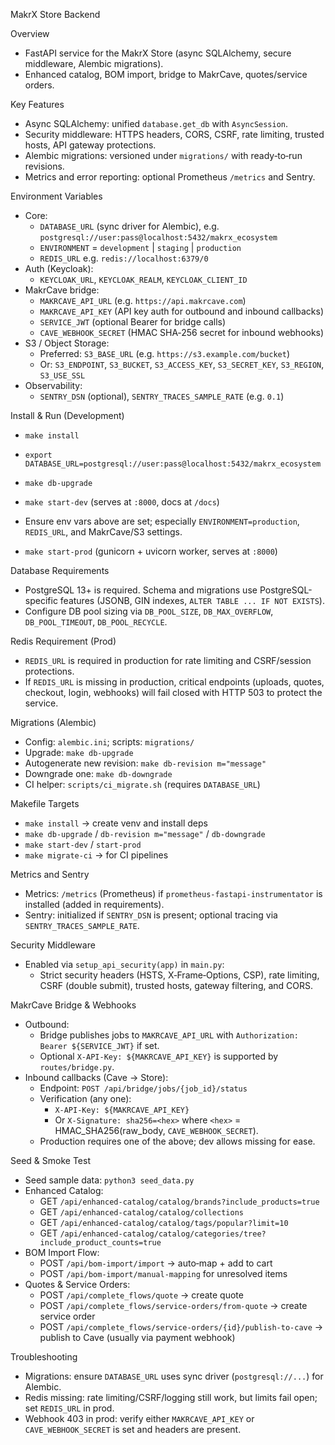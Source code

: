 MakrX Store Backend

Overview

- FastAPI service for the MakrX Store (async SQLAlchemy, secure middleware, Alembic migrations).
- Enhanced catalog, BOM import, bridge to MakrCave, quotes/service orders.

Key Features

- Async SQLAlchemy: unified `database.get_db` with `AsyncSession`.
- Security middleware: HTTPS headers, CORS, CSRF, rate limiting, trusted hosts, API gateway protections.
- Alembic migrations: versioned under `migrations/` with ready‑to‑run revisions.
- Metrics and error reporting: optional Prometheus `/metrics` and Sentry.

Environment Variables

- Core:
  - `DATABASE_URL` (sync driver for Alembic), e.g. `postgresql://user:pass@localhost:5432/makrx_ecosystem`
  - `ENVIRONMENT` = `development` | `staging` | `production`
  - `REDIS_URL` e.g. `redis://localhost:6379/0`
- Auth (Keycloak):
  - `KEYCLOAK_URL`, `KEYCLOAK_REALM`, `KEYCLOAK_CLIENT_ID`
- MakrCave bridge:
  - `MAKRCAVE_API_URL` (e.g. `https://api.makrcave.com`)
  - `MAKRCAVE_API_KEY` (API key auth for outbound and inbound callbacks)
  - `SERVICE_JWT` (optional Bearer for bridge calls)
  - `CAVE_WEBHOOK_SECRET` (HMAC SHA‑256 secret for inbound webhooks)
- S3 / Object Storage:
  - Preferred: `S3_BASE_URL` (e.g. `https://s3.example.com/bucket`)
  - Or: `S3_ENDPOINT`, `S3_BUCKET`, `S3_ACCESS_KEY`, `S3_SECRET_KEY`, `S3_REGION`, `S3_USE_SSL`
- Observability:
  - `SENTRY_DSN` (optional), `SENTRY_TRACES_SAMPLE_RATE` (e.g. `0.1`)

Install & Run (Development)

- `make install`
- `export DATABASE_URL=postgresql://user:pass@localhost:5432/makrx_ecosystem`
- `make db-upgrade`
- `make start-dev` (serves at `:8000`, docs at `/docs`)

- Ensure env vars above are set; especially `ENVIRONMENT=production`, `REDIS_URL`, and MakrCave/S3 settings.
- `make start-prod` (gunicorn + uvicorn worker, serves at `:8000`)

Database Requirements

- PostgreSQL 13+ is required. Schema and migrations use PostgreSQL-specific features (JSONB, GIN indexes, `ALTER TABLE ... IF NOT EXISTS`).
- Configure DB pool sizing via `DB_POOL_SIZE`, `DB_MAX_OVERFLOW`, `DB_POOL_TIMEOUT`, `DB_POOL_RECYCLE`.

Redis Requirement (Prod)

- `REDIS_URL` is required in production for rate limiting and CSRF/session protections.
- If `REDIS_URL` is missing in production, critical endpoints (uploads, quotes, checkout, login, webhooks) will fail closed with HTTP 503 to protect the service.

Migrations (Alembic)

- Config: `alembic.ini`; scripts: `migrations/`
- Upgrade: `make db-upgrade`
- Autogenerate new revision: `make db-revision m="message"`
- Downgrade one: `make db-downgrade`
- CI helper: `scripts/ci_migrate.sh` (requires `DATABASE_URL`)

Makefile Targets

- `make install` → create venv and install deps
- `make db-upgrade` / `db-revision m="message"` / `db-downgrade`
- `make start-dev` / `start-prod`
- `make migrate-ci` → for CI pipelines

Metrics and Sentry

- Metrics: `/metrics` (Prometheus) if `prometheus-fastapi-instrumentator` is installed (added in requirements).
- Sentry: initialized if `SENTRY_DSN` is present; optional tracing via `SENTRY_TRACES_SAMPLE_RATE`.

Security Middleware

- Enabled via `setup_api_security(app)` in `main.py`:
  - Strict security headers (HSTS, X‑Frame‑Options, CSP), rate limiting, CSRF (double submit), trusted hosts, gateway filtering, and CORS.

MakrCave Bridge & Webhooks

- Outbound:
  - Bridge publishes jobs to `MAKRCAVE_API_URL` with `Authorization: Bearer ${SERVICE_JWT}` if set.
  - Optional `X-API-Key: ${MAKRCAVE_API_KEY}` is supported by `routes/bridge.py`.
- Inbound callbacks (Cave → Store):
  - Endpoint: `POST /api/bridge/jobs/{job_id}/status`
  - Verification (any one):
    - `X-API-Key: ${MAKRCAVE_API_KEY}`
    - Or `X-Signature: sha256=<hex>` where `<hex>` = HMAC_SHA256(raw_body, `CAVE_WEBHOOK_SECRET`).
  - Production requires one of the above; dev allows missing for ease.

Seed & Smoke Test

- Seed sample data: `python3 seed_data.py`
- Enhanced Catalog:
  - GET `/api/enhanced-catalog/catalog/brands?include_products=true`
  - GET `/api/enhanced-catalog/catalog/collections`
  - GET `/api/enhanced-catalog/catalog/tags/popular?limit=10`
  - GET `/api/enhanced-catalog/catalog/categories/tree?include_product_counts=true`
- BOM Import Flow:
  - POST `/api/bom-import/import` → auto‑map + add to cart
  - POST `/api/bom-import/manual-mapping` for unresolved items
- Quotes & Service Orders:
  - POST `/api/complete_flows/quote` → create quote
  - POST `/api/complete_flows/service-orders/from-quote` → create service order
  - POST `/api/complete_flows/service-orders/{id}/publish-to-cave` → publish to Cave (usually via payment webhook)

Troubleshooting

- Migrations: ensure `DATABASE_URL` uses sync driver (`postgresql://...`) for Alembic.
- Redis missing: rate limiting/CSRF/logging still work, but limits fail open; set `REDIS_URL` in prod.
- Webhook 403 in prod: verify either `MAKRCAVE_API_KEY` or `CAVE_WEBHOOK_SECRET` is set and headers are present.
